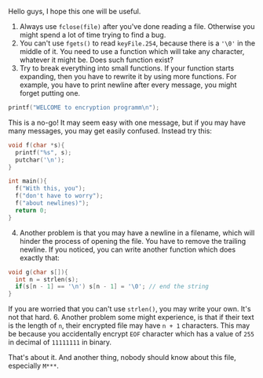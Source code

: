 Hello guys, I hope this one will be useful.

1. Always use `fclose(file)` after you've done reading a file. Otherwise you might spend a lot of time trying to find a bug.
2. You can't use `fgets()` to read `keyFile.254`, because there is a `'\0'` in the middle of it. You need to use a function which will take any character, whatever it might be. Does such function exist?
3. Try to break everything into small functions. If your function starts expanding, then you have to rewrite it by using more functions. For example, you have to print newline after every message, you might forget putting one. 
```C++
printf("WELCOME to encryption programm\n");
```

This is a no-go! It may seem easy with one message, but if you may have many messages, you may get easily confused. Instead try this:
```C++
void f(char *s){
  printf("%s", s);
  putchar('\n');
}

int main(){
  f("With this, you");
  f("don't have to worry");
  f("about newlines)");
  return 0;
}
```

4. Another problem is that you may have a newline in a filename, which will hinder the process of opening the file. You have to remove the trailing newline. If you noticed, you can write another function which does exactly that:
```C++
void g(char s[]){
  int n = strlen(s);
  if(s[n - 1] == '\n') s[n - 1] = '\0'; // end the string
}
``` 
If you are worried that you can't use `strlen()`, you may write your own. It's not that hard.
6. Another problem some might experience, is that if their text is the length of `n`, their encrypted file may have `n + 1` characters. This may be because you accidentally encrypt `EOF` character which has a value of `255` in decimal of `11111111` in binary.

That's about it. And another thing, nobody should know about this file, especially `M***`.
